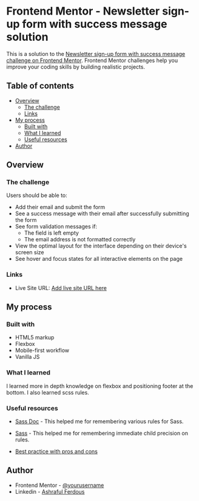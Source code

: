 # Frontend Mentor - Newsletter sign-up form with success message solution

This is a solution to the [Newsletter sign-up form with success message challenge on Frontend Mentor](https://www.frontendmentor.io/challenges/newsletter-signup-form-with-success-message-3FC1AZbNrv). Frontend Mentor challenges help you improve your coding skills by building realistic projects. 

## Table of contents

- [Overview](#overview)
  - [The challenge](#the-challenge)
  - [Links](#links)
- [My process](#my-process)
  - [Built with](#built-with)
  - [What I learned](#what-i-learned)
  - [Useful resources](#useful-resources)
- [Author](#author)

## Overview

### The challenge

Users should be able to:

- Add their email and submit the form
- See a success message with their email after successfully submitting the form
- See form validation messages if:
  - The field is left empty
  - The email address is not formatted correctly
- View the optimal layout for the interface depending on their device's screen size
- See hover and focus states for all interactive elements on the page

### Links

- Live Site URL: [Add live site URL here](https://fariv.github.io/newsletter-sign-up-with-success-message-main)

## My process

### Built with

- HTML5 markup
- Flexbox
- Mobile-first workflow
- Vanilla JS

### What I learned

I learned more in depth knowledge on flexbox and positioning footer at the bottom. I also learned scss rules.

### Useful resources

- [Sass Doc](https://sass-lang.com/documentation/) - This helped me for remembering various rules for Sass.

- [Sass](https://css-tricks.com/approaches-media-queries-sass/) - This helped me for remembering immediate child precision on rules.

- [Best practice with pros and cons](https://css-tricks.com/approaches-media-queries-sass/)

## Author

- Frontend Mentor - [@yourusername](https://www.frontendmentor.io/profile/Fariv)
- Linkedin - [Ashraful Ferdous](https://www.linkedin.com/in/ashraful-ferdous-190652119/)
